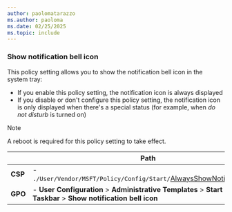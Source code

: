 ```yaml
---
author: paolomatarazzo
ms.author: paoloma
ms.date: 02/25/2025
ms.topic: include
---
```


### Show notification bell icon

This policy setting allows you to show the notification bell icon in the system tray:

- If you enable this policy setting, the notification icon is always displayed
- If you disable or don't configure this policy setting, the notification icon is only displayed when there's a special status (for example, when *do not disturb* is turned on)

> [!NOTE]
> A reboot is required for this policy setting to take effect.

|  | Path |
|--|--|
| **CSP** |- `./User/Vendor/MSFT/Policy/Config/Start/`[AlwaysShowNotificationIcon](/windows/client-management/mdm/policy-csp-start#AlwaysShowNotificationIcon) |
| **GPO** |- **User Configuration** > **Administrative Templates** > **Start Menu and Taskbar** > **Show notification bell icon** |
